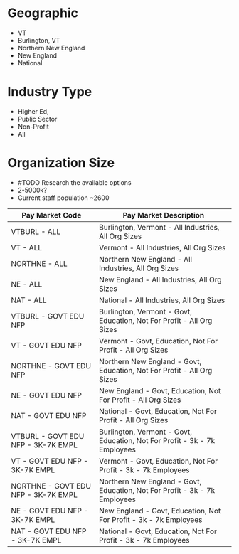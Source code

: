# Geographic
- VT
- Burlington, VT
- Northern New England
- New England
- National
# Industry Type
- Higher Ed,
- Public Sector
- Non-Profit
- All
# Organization Size
- #TODO Research the available options
- 2-5000k?
- Current staff population ~2600

| Pay Market Code                     | Pay Market Description                                                     |
| ----------------------------------- | -------------------------------------------------------------------------- |
| VTBURL - ALL                        | Burlington, Vermont - All Industries, All Org Sizes                        |
| VT - ALL                            | Vermont - All Industries, All Org Sizes                                    |
| NORTHNE - ALL                       | Northern New England - All Industries, All Org Sizes                       |
| NE - ALL                            | New England - All Industries, All Org Sizes                                |
| NAT - ALL                           | National - All Industries, All Org Sizes                                   |
| VTBURL - GOVT EDU NFP               | Burlington, Vermont - Govt, Education, Not For Profit - All Org Sizes      |
| VT - GOVT EDU NFP                   | Vermont - Govt, Education, Not For Profit - All Org Sizes                  |
| NORTHNE - GOVT EDU NFP              | Northern New England - Govt, Education, Not For Profit - All Org Sizes     |
| NE - GOVT EDU NFP                   | New England - Govt, Education, Not For Profit - All Org Sizes              |
| NAT - GOVT EDU NFP                  | National - Govt, Education, Not For Profit - All Org Sizes                 |
| VTBURL - GOVT EDU NFP - 3K-7K EMPL  | Burlington, Vermont - Govt, Education, Not For Profit - 3k - 7k Employees  |
| VT - GOVT EDU NFP - 3K-7K EMPL      | Vermont - Govt, Education, Not For Profit - 3k - 7k Employees              |
| NORTHNE - GOVT EDU NFP - 3K-7K EMPL | Northern New England - Govt, Education, Not For Profit - 3k - 7k Employees |
| NE - GOVT EDU NFP - 3K-7K EMPL      | New England - Govt, Education, Not For Profit - 3k - 7k Employees          |
| NAT - GOVT EDU NFP - 3K-7K EMPL     | National - Govt, Education, Not For Profit - 3k - 7k Employees             |